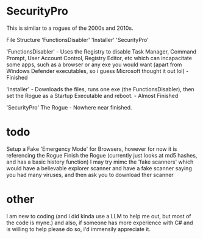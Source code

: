 # SecurityPro
This is similar to a rogues of the 2000s and 2010s.

File Structure 'FunctionsDisabler' 'Installer' 'SecurityPro'

'FunctionsDisabler' - Uses the Registry to disable Task Manager, Command Prompt, User Account Control, Registry Editor, etc which can incapacitate some apps, such as a browser or any exe you would want (apart from Windows Defender executables, so i guess Microsoft thought it out lol)  - Finished

'Installer' - Downloads the files, runs one exe (the FunctionsDisabler), then set the Rogue as a Startup Executable and reboot. - Almost Finished

'SecurityPro' The Rogue - Nowhere near finished.

# todo
Setup a Fake 'Emergency Mode' for Browsers, however for now it is referencing the Rogue
Finish the Rogue (currently just looks at md5 hashes, and has a basic history function)
I may try mimc the 'fake scanners' which would have a believable explorer scanner and have a fake scanner saying you had many viruses, and then ask you to download ther scanner

# other
I am new to coding (and i did kinda use a LLM to help me out, but most of the code is myne.) and also, if someone has more experience with C# and is willing to help please do so, i'd immensily appreciate it.
